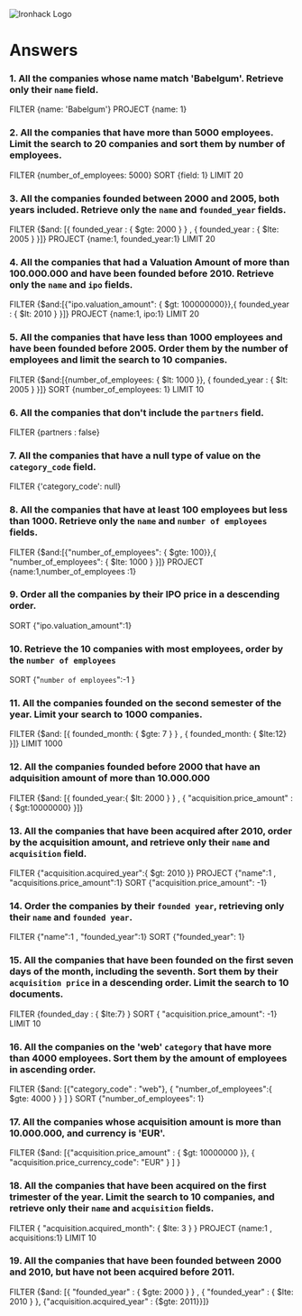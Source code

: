 ![Ironhack Logo](https://i.imgur.com/1QgrNNw.png)

# Answers

### 1. All the companies whose name match 'Babelgum'. Retrieve only their `name` field.
FILTER {name: 'Babelgum'}
PROJECT {name: 1}

### 2. All the companies that have more than 5000 employees. Limit the search to 20 companies and sort them by **number of employees**.

FILTER {number_of_employees: 5000}
SORT {field: 1}
LIMIT 20

### 3. All the companies founded between 2000 and 2005, both years included. Retrieve only the `name` and `founded_year` fields.

FILTER {$and: [{ founded_year : { $gte: 2000 } } , { founded_year : { $lte: 2005 } }]}
PROJECT {name:1, founded_year:1}
LIMIT 20

### 4. All the companies that had a Valuation Amount of more than 100.000.000 and have been founded before 2010. Retrieve only the `name` and `ipo` fields.
FILTER {$and:[{"ipo.valuation_amount": { $gt: 100000000}},{ founded_year : { $lt: 2010 } }]}
PROJECT {name:1, ipo:1}
LIMIT 20


### 5. All the companies that have less than 1000 employees and have been founded before 2005. Order them by the number of employees and limit the search to 10 companies.

FILTER {$and:[{number_of_employees: { $lt: 1000 }}, { founded_year : { $lt: 2005 } }]}
SORT {number_of_employees: 1}
LIMIT 10


### 6. All the companies that don't include the `partners` field.

FILTER {partners : false}

### 7. All the companies that have a null type of value on the `category_code` field.

FILTER {'category_code': null}

### 8. All the companies that have at least 100 employees but less than 1000. Retrieve only the `name` and `number of employees` fields.
FILTER {$and:[{"number_of_employees": { $gte: 100}},{ "number_of_employees": { $lte: 1000 } }]}
PROJECT {name:1,number_of_employees :1}

### 9. Order all the companies by their IPO price in a descending order.

SORT {"ipo.valuation_amount":1}

### 10. Retrieve the 10 companies with most employees, order by the `number of employees`

SORT {"`number of employees`":-1 }

### 11. All the companies founded on the second semester of the year. Limit your search to 1000 companies.

FILTER {$and: [{ founded_month: { $gte: 7 } } , { founded_month: { $lte:12} }]}
LIMIT 1000

### 12. All the companies founded before 2000 that have an adquisition amount of more than 10.000.000

FILTER {$and: [{ founded_year:{ $lt: 2000 } } , { "acquisition.price_amount" : { $gt:10000000} }]}


### 13. All the companies that have been acquired after 2010, order by the acquisition amount, and retrieve only their `name` and `acquisition` field.

FILTER {"acquisition.acquired_year":{ $gt: 2010 }}
PROJECT {"name":1 , "acquisitions.price_amount":1}
SORT {"acquisition.price_amount": -1}

### 14. Order the companies by their `founded year`, retrieving only their `name` and `founded year`.

FILTER  {"name":1 , "founded_year":1}
SORT {"founded_year": 1}

### 15. All the companies that have been founded on the first seven days of the month, including the seventh. Sort them by their `acquisition price` in a descending order. Limit the search to 10 documents.

FILTER  {founded_day : { $lte:7} }
SORT { "acquisition.price_amount": -1}
LIMIT 10

### 16. All the companies on the 'web' `category` that have more than 4000 employees. Sort them by the amount of employees in ascending order.

FILTER {$and: [{"category_code" : "web"}, { "number_of_employees":{ $gte: 4000 } } ] }
SORT {"number_of_employees": 1}

### 17. All the companies whose acquisition amount is more than 10.000.000, and currency is 'EUR'.

FILTER  {$and: [{"acquisition.price_amount" : { $gt: 10000000 }}, { "acquisition.price_currency_code": "EUR" } ] }


### 18. All the companies that have been acquired on the first trimester of the year. Limit the search to 10 companies, and retrieve only their `name` and `acquisition` fields.

FILTER  { "acquisition.acquired_month": { $lte: 3 } }
PROJECT {name:1 , acquisitions:1} 
LIMIT 10


### 19. All the companies that have been founded between 2000 and 2010, but have not been acquired before 2011.

FILTER {$and: [{ "founded_year" : { $gte: 2000 } } , { "founded_year" : { $lte: 2010 } }, {"acquisition.acquired_year" : {$gte: 2011}}]}
